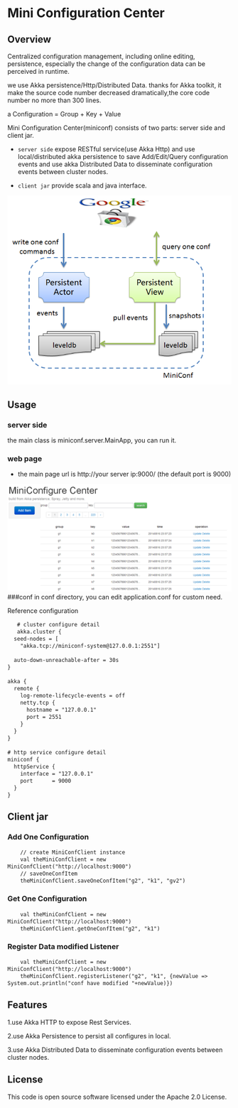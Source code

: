 Mini Configuration Center
==================================

Overview
----------
Centralized configuration management, including online editing, persistence, especially the change of the configuration data can be perceived in runtime.

we use Akka persistence/Http/Distributed Data. thanks for Akka toolkit, it make the source code number decreased dramatically,the core code number no more than 300 lines. 

a Configuration = Group  +  Key  +  Value

Mini Configuration Center(miniconf) consists of two parts: server side and client jar. 

- `server side` expose RESTful service(use Akka Http) and use local/distributed akka persistence to save Add/Edit/Query configuration events and use akka Distributed Data to disseminate configuration events between cluster nodes.

- `client jar` provide scala and java interface.

![architecture](images/architecture.png "architecture")

Usage
-----------
### server side
the main class is miniconf.server.MainApp, you can run it.

### web page
- the main page url is http://your server ip:9000/ (the default port is 9000)

![indexpage](images/index.png "index")
###conf
in conf directory, you can edit application.conf for custom need.

Reference configuration
       
       # cluster configure detail
       akka.cluster {
	  seed-nodes = [
	    "akka.tcp://miniconf-system@127.0.0.1:2551"]
	
	  auto-down-unreachable-after = 30s
	}
	
	akka {
	  remote {
	    log-remote-lifecycle-events = off
	    netty.tcp {
	      hostname = "127.0.0.1"
	      port = 2551
	    }
	  }
	}
	
	# http service configure detail
	miniconf {
	  httpService {
	    interface = "127.0.0.1"
	    port      = 9000
	  }
	}
     
Client jar
--------------
### Add One Configuration
		// create MiniConfClient instance
		val theMiniConfClient = new MiniConfClient("http://localhost:9000")
		// saveOneConfItem
		theMiniConfClient.saveOneConfItem("g2", "k1", "gv2")


### Get One Configuration
		val theMiniConfClient = new MiniConfClient("http://localhost:9000")
		theMiniConfClient.getOneConfItem("g2", "k1")


### Register Data modified Listener
		val theMiniConfClient = new MiniConfClient("http://localhost:9000")
		theMiniConfClient.registerListener("g2", "k1", {newValue => System.out.println("conf have modified "+newValue)})

Features
--------------
1.use Akka HTTP to expose Rest Services.

2.use Akka Persistence to persist all configures in local.

3.use Akka Distributed Data to disseminate configuration events between cluster nodes.

License
--------------
This code is open source software licensed under the Apache 2.0 License.
